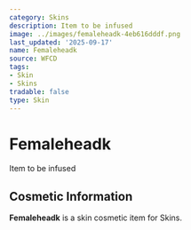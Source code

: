 ```yaml
---
category: Skins
description: Item to be infused
image: ../images/femaleheadk-4eb616dddf.png
last_updated: '2025-09-17'
name: Femaleheadk
source: WFCD
tags:
- Skin
- Skins
tradable: false
type: Skin
---
```


# Femaleheadk

Item to be infused

## Cosmetic Information

**Femaleheadk** is a skin cosmetic item for Skins.

